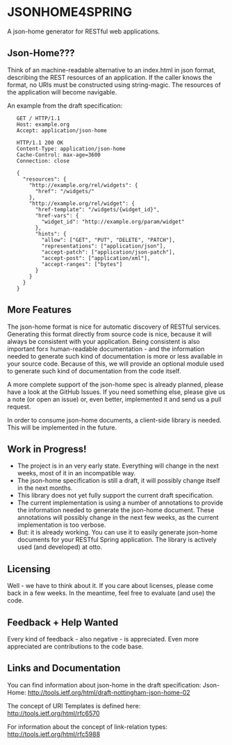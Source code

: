 # JSONHOME4SPRING

A json-home generator for RESTful web applications.

## Json-Home???

Think of an machine-readable alternative to an index.html in json format, describing the REST resources of an
application. If the caller knows the format, no URIs must be constructed using string-magic. The resources
of the application will become navigable.

An example from the draft specification:

```
   GET / HTTP/1.1
   Host: example.org
   Accept: application/json-home

   HTTP/1.1 200 OK
   Content-Type: application/json-home
   Cache-Control: max-age=3600
   Connection: close

   {
     "resources": {
       "http://example.org/rel/widgets": {
         "href": "/widgets/"
       },
       "http://example.org/rel/widget": {
         "href-template": "/widgets/{widget_id}",
         "href-vars": {
           "widget_id": "http://example.org/param/widget"
         },
         "hints": {
           "allow": ["GET", "PUT", "DELETE", "PATCH"],
           "representations": ["application/json"],
           "accept-patch": ["application/json-patch"],
           "accept-post": ["application/xml"],
           "accept-ranges": ["bytes"]
         }
       }
     }
   }
```

## More Features

The json-home format is nice for automatic discovery of RESTful services. Generating this format directly from source
code is nice, because it will always be consistent with your application. Being consistent is also important for≤
human-readable documentation - and the information needed to generate such kind of documentation is more or less
available in your source code. Because of this, we will provide an optional module used to generate such kind of
documentation from the code itself.

A more complete support of the json-home spec is already planned, please have a look at the GitHub Issues. If you
need something else, please give us a note (or open an issue) or, even better, implemented it and send us a pull
request.

In order to consume json-home documents, a client-side library is needed. This will be implemented in the future.

## Work in Progress!

* The project is in an very early state. Everything will change in the next weeks, most of it in an incompatible way.
* The json-home specification is still a draft, it will possibly change itself in the next months.
* This library does not yet fully support the current draft specification.
* The current implementation is using a number of annotations to provide the information needed to generate the
json-home document. These annotations will possibly change in the next few weeks, as the current implementation is
too verbose.
* But: it is already working. You can use it to easily generate json-home documents for your RESTful Spring application.
The library is actively used (and developed) at otto.

## Licensing

Well - we have to think about it. If you care about licenses, please come back in a few weeks. In the meantime, feel
free to evaluate (and use) the code.

## Feedback + Help Wanted

Every kind of feedback - also negative - is appreciated. Even more appreciated are contributions to the code base.

## Links and Documentation

You can find information about json-home in the draft specification:
Json-Home: http://tools.ietf.org/html/draft-nottingham-json-home-02

The concept of URI Templates is defined here:
http://tools.ietf.org/html/rfc6570

For information about the concept of link-relation types:
http://tools.ietf.org/html/rfc5988
